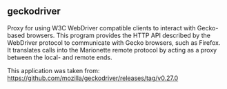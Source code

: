## geckodriver
Proxy for using W3C WebDriver compatible clients to interact with Gecko-based browsers.
This program provides the HTTP API described by the WebDriver protocol to communicate with Gecko browsers, such as Firefox. 
It translates calls into the Marionette remote protocol by acting as a proxy between the local- and remote ends.

This application was taken from: https://github.com/mozilla/geckodriver/releases/tag/v0.27.0
